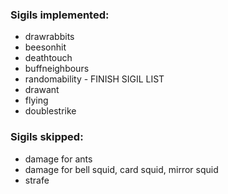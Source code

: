 ### Sigils implemented:
- drawrabbits
- beesonhit
- deathtouch
- buffneighbours
- randomability - FINISH SIGIL LIST
- drawant
- flying
- doublestrike

### Sigils skipped:
- damage for ants
- damage for bell squid, card squid, mirror squid
- strafe
